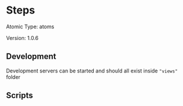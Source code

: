 # Steps

Atomic Type: atoms

Version: 1.0.6

## Development

Development servers can be started and should all exist inside `"views"` folder

## Scripts
